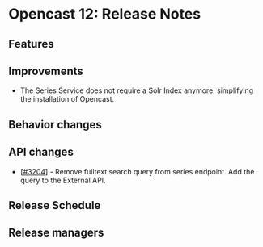 # Opencast 12: Release Notes


Features
--------


Improvements
------------

- The Series Service does not require a Solr Index anymore, simplifying the installation of Opencast.

Behavior changes
-----------------

API changes
-----------

- [[#3204](https://github.com/opencast/opencast/pull/3204)] - Remove fulltext search query from series endpoint.
Add the query to the External API.

Release Schedule
----------------

Release managers
----------------
